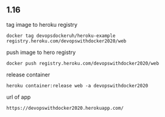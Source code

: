 ## 1.16

tag image to heroku registry
```
docker tag devopsdockeruh/heroku-example registry.heroku.com/devopswithdocker2020/web
```

push image to hero registry
```
docker push registry.heroku.com/devopswithdocker2020/web
```

release container
```
heroku container:release web -a devopswithdocker2020
```

url of app
```
https://devopswithdocker2020.herokuapp.com/
```